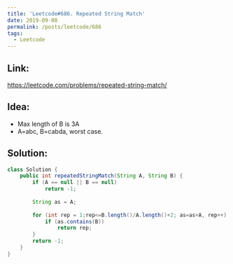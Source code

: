 ```yaml
---
title: 'Leetcode#686. Repeated String Match'
date: 2019-09-08
permalink: /posts/leetcode/686
tags:
  - Leetcode
---
```

## Link: ##
https://leetcode.com/problems/repeated-string-match/

## Idea: ##
- Max length of B is 3A
- A=abc, B=cabda, worst case.

## Solution: ##
```java
class Solution {
    public int repeatedStringMatch(String A, String B) {
        if (A == null || B == null)
            return -1;
        
        String as = A;
        
        for (int rep = 1;rep<=B.length()/A.length()+2; as=as+A, rep++) {
            if (as.contains(B))
                return rep;
        }
        return -1;
    }
}
```

